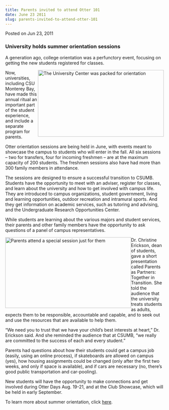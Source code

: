 ```yaml
---
title: Parents invited to attend Otter 101
date: June 23 2011
slug: parents-invited-to-attend-otter-101
---
```


 



<span class="date">Posted on Jun 23, 2011    </span>
<h3>University holds summer orientation sessions</h3>
<p>A generation ago, college orientation was a perfunctory event,
focusing on getting the new students registered for classes.</p>
<p><img alt="The University Center was packed for orientation" src="https://news.csumb.edu/sites/default/files/65/attachments/news/images/orient_small.jpg" style="float:right; width:400px; height:212px">Now, universities,
including CSU Monterey Bay, have made this annual ritual an
important part of the student experience, and include a separate
program for parents.</img></p>
<p>Otter orientation sessions are being held in June, with events
meant to showcase the campus to students who will enter in the
fall. All six sessions &#x2013; two for transfers, four for incoming
freshmen &#x2013; are at the maximum capacity of 200 students. The
freshmen sessions also have had more than 300 family members in
attendance.</p>
<p>The sessions are designed to ensure a successful transition to
CSUMB. Students have the opportunity to meet with an adviser,
register for classes, and learn about the university and how to get
involved with campus life. They are introduced to campus
organizations, student government, living and learning
opportunities, outdoor recreation and intramural sports. And they
get information on academic services, such as tutoring and
advising, and the Undergraduate Research Opportunities Center.</p>
<p>While students are learning about the various majors and student
services, their parents and other family members have the
opportunity to ask questions of a panel of campus
representatives.</p>
<p><img alt="Parents attend a special session just for them" src="https://news.csumb.edu/sites/default/files/65/attachments/news/images/orientation_parents_2011_sm.jpg" style="float:left; width:400px; height:225px">Dr. Christine
Erickson, dean of students, gave a short presentation called
Parents as Partners: Together in Transition. She told the audience
that the university treats students as adults, expects them to be
responsible, accountable and capable, and to seek out and use the
resources that are available to help them.</img></p>
<p>&#x201C;We need you to trust that we have your child&#x2019;s best interests
at heart,&#x201D; Dr. Erickson said. And she reminded the audience that at
CSUMB, &#x201C;we really are committed to the success of each and every
student.&#x201D;</p>
<p>Parents had questions about how their students could get a
campus job (easily, using an online process), if skateboards are
allowed on campus (yes), how housing assignments could be changed
(only after the first two weeks, and only if space is available),
and if cars are necessary (no, there&#x2019;s good public transportation
and car-pooling).</p>
<p>New students will have the opportunity to make connections and
get involved during Otter Days Aug. 19-21, and at the Club
Showcase, which will be held in early September.</p>
<p>To learn more about summer orientation, click <a href="https://activities.csumb.edu/new-student-otter-orientation" rel="nofollow">here</a>.</p>
<p>&#x2028;<br>
&#xA0;</br></p>





 

